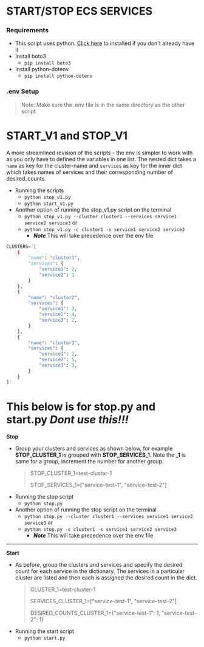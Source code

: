 # START/STOP ECS SERVICES

### Requirements

- This script uses python. [Click here](https://www.python.org/downloads/) to installed if you don't already have it
- Install boto3
  - `pip install boto3`
- Install python-dotenv
  - `pip install python-dotenv`

### .env Setup

> Note: Make sure the .env file is in the same directory as the other script

# START_V1 and STOP_V1

A more streamlined revision of the scripts - the env is simpler to work with as you only have to defined the variables in one list. The nested dict takes a `name` as key for the cluster-name and `services` as key for the inner dict which takes names of services and their corresponding number of desired_counts.

- Running the scripts
  - `python stop_v1.py`
  - `python start_v1.py`
- Another option of running the stop_v1.py script on the terminal
  - `python stop_v1.py --cluster cluster1 --services service1 service2 service3` or
  - `python stop_v1.py -c cluster1 -s service1 service2 service3`
    - **_Note_** This will take precedence over the env file

```python
CLUSTERS='[
    {
        "name": "cluster1",
        "services": {
            "service1": 2,
            "service2": 1
        }
    },
    {
        "name": "cluster2",
        "services": {
            "service1": 3,
            "service2": 4,
            "service3": 2,
        }
    },
    {
        "name": "cluster3",
        "services": {
            "service1": 2,
            "service2": 5,
            "service3": 3,
        }
    }
]'

```

# This below is for stop.py and start.py **_Dont use this!!!_**

**Stop**

- Group your clusters and services as shown below, for example **STOP_CLUSTER_1** is grouped with **STOP_SERVICES_1**. Note the **\_1** is same for a group, increment the number for another group.
  > STOP_CLUSTER_1=test-cluster-1
  >
  > STOP_SERVICES_1=["service-test-1", "service-test-2"]
- Running the stop script
  - `python stop.py`
- Another option of running the stop script on the terminal
  - `python stop.py --cluster cluster1 --services service1 service2 service3` or
  - `python stop.py -c cluster1 -s service1 service2 service3`
    - **_Note_** This will take precedence over the env file

---

**Start**

- As before, group the clusters and services and specify the desired count for each service in the dictionary. The services in a particular cluster are listed and then each is assigned the desired count in the dict.
  > CLUSTER_1=test-cluster-1
  >
  > SERVICES_CLUSTER_1=["service-test-1", "service-test-2"]
  >
  > DESIRED_COUNTS_CLUSTER_1={"service-test-1": 1, "service-test-2": 1}
- Running the start script
  - `python start.py`
